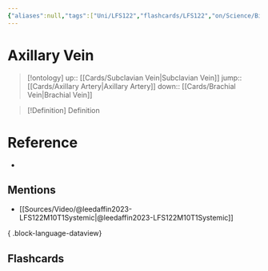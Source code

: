 ```yaml
---
{"aliases":null,"tags":["Uni/LFS122","flashcards/LFS122","on/Science/Biology/Anatomy"],"dg-publish":true,"permalink":"/cards/axillary-vein/","dgPassFrontmatter":true}
---
```


# Axillary Vein

> [!ontology]
> up:: [[Cards/Subclavian Vein\|Subclavian Vein]]
> jump:: [[Cards/Axillary Artery\|Axillary Artery]]
> down:: [[Cards/Brachial Vein\|Brachial Vein]]

> [!Definition] Definition

# Reference

- 

## Mentions

- [[Sources/Video/@leedaffin2023-LFS122M10T1Systemic\|@leedaffin2023-LFS122M10T1Systemic]]

{ .block-language-dataview}

## Flashcards
